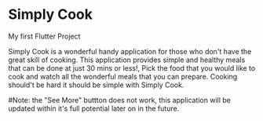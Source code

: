 # Simply Cook

My first Flutter Project

Simply Cook is a wonderful handy application for those who don't have the great skill of cooking. This application provides simple and healthy meals that can be done at just 30 mins or less!, Pick the food that you would like to cook and watch all the wonderful meals that you can prepare. Cooking should't be hard it should be simple with Simply Cook.







#Note:
the "See More" buttton does not work, this application will be updated within it's full potential later on in the future. 
